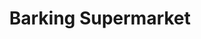---
title: "Barking Supermarket"
url: /barking/barking-supermarket-ripple-road/
shop: Lebensmittel
---